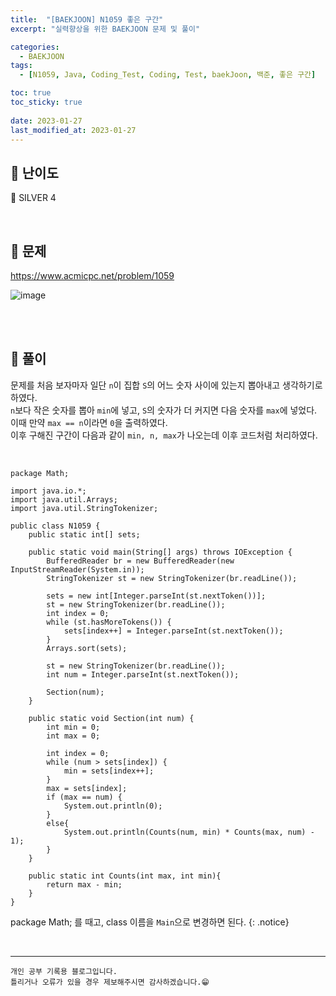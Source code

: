 ```yaml
---
title:  "[BAEKJOON] N1059 좋은 구간"
excerpt: "실력향상을 위한 BAEKJOON 문제 및 풀이"

categories:
  - BAEKJOON
tags:
  - [N1059, Java, Coding_Test, Coding, Test, baekJoon, 백준, 좋은 구간]

toc: true
toc_sticky: true
 
date: 2023-01-27
last_modified_at: 2023-01-27
---
```


## 📌 난이도

  🥈 SILVER 4

<br>

## 📌 문제

<https://www.acmicpc.net/problem/1059>

![image](https://user-images.githubusercontent.com/37824506/214983129-c9f3c551-e724-47a8-b916-c8f3a2d61a64.png)

<br>



<br>

## 📌 풀이

문제를 처음 보자마자 일단 `n`이 집합 `S`의 어느 숫자 사이에 있는지 뽑아내고 생각하기로 하였다.  
`n`보다 작은 숫자를 뽑아 `min`에 넣고, `S`의 숫자가 더 커지면 다음 숫자를 `max`에 넣었다.  
이때 만약 `max == n`이라면 `0`을 출력하였다.  
이후 구해진 구간이 다음과 같이 `min, n, max`가 나오는데 이후 코드처럼 처리하였다.

<br>

```
package Math;

import java.io.*;
import java.util.Arrays;
import java.util.StringTokenizer;

public class N1059 {
    public static int[] sets;

    public static void main(String[] args) throws IOException {
        BufferedReader br = new BufferedReader(new InputStreamReader(System.in));
        StringTokenizer st = new StringTokenizer(br.readLine());

        sets = new int[Integer.parseInt(st.nextToken())];
        st = new StringTokenizer(br.readLine());
        int index = 0;
        while (st.hasMoreTokens()) {
            sets[index++] = Integer.parseInt(st.nextToken());
        }
        Arrays.sort(sets);

        st = new StringTokenizer(br.readLine());
        int num = Integer.parseInt(st.nextToken());

        Section(num);
    }

    public static void Section(int num) {
        int min = 0;
        int max = 0;

        int index = 0;
        while (num > sets[index]) {
            min = sets[index++];
        }
        max = sets[index];
        if (max == num) {
            System.out.println(0);
        }
        else{
            System.out.println(Counts(num, min) * Counts(max, num) - 1);
        }
    }

    public static int Counts(int max, int min){
        return max - min;
    }
}
```


package Math; 를 때고, class 이름을 `Main`으로 변경하면 된다.
{: .notice} 



<br>


***
    개인 공부 기록용 블로그입니다.
    틀리거나 오류가 있을 경우 제보해주시면 감사하겠습니다.😁